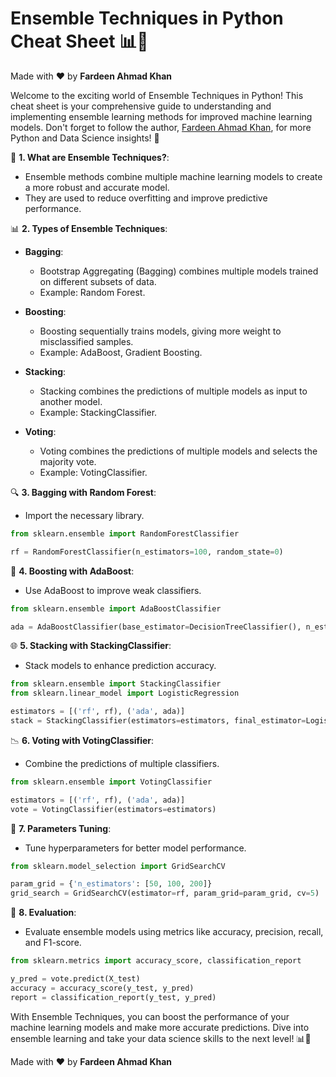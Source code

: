 # Ensemble Techniques in Python Cheat Sheet 📊🚀

Made with :heart: by **Fardeen Ahmad Khan**

Welcome to the exciting world of Ensemble Techniques in Python! This cheat sheet is your comprehensive guide to understanding and implementing ensemble learning methods for improved machine learning models. Don't forget to follow the author, [Fardeen Ahmad Khan](https://github.com/I-Fardeen), for more Python and Data Science insights! 🙌

🔑 **1. What are Ensemble Techniques?**:
   - Ensemble methods combine multiple machine learning models to create a more robust and accurate model.
   - They are used to reduce overfitting and improve predictive performance.

📊 **2. Types of Ensemble Techniques**:
   - **Bagging**:
     - Bootstrap Aggregating (Bagging) combines multiple models trained on different subsets of data.
     - Example: Random Forest.

   - **Boosting**:
     - Boosting sequentially trains models, giving more weight to misclassified samples.
     - Example: AdaBoost, Gradient Boosting.

   - **Stacking**:
     - Stacking combines the predictions of multiple models as input to another model.
     - Example: StackingClassifier.

   - **Voting**:
     - Voting combines the predictions of multiple models and selects the majority vote.
     - Example: VotingClassifier.

🔍 **3. Bagging with Random Forest**:
   - Import the necessary library.

   ```python
   from sklearn.ensemble import RandomForestClassifier

   rf = RandomForestClassifier(n_estimators=100, random_state=0)
   ```

🚀 **4. Boosting with AdaBoost**:
   - Use AdaBoost to improve weak classifiers.

   ```python
   from sklearn.ensemble import AdaBoostClassifier

   ada = AdaBoostClassifier(base_estimator=DecisionTreeClassifier(), n_estimators=50)
   ```

🌐 **5. Stacking with StackingClassifier**:
   - Stack models to enhance prediction accuracy.

   ```python
   from sklearn.ensemble import StackingClassifier
   from sklearn.linear_model import LogisticRegression

   estimators = [('rf', rf), ('ada', ada)]
   stack = StackingClassifier(estimators=estimators, final_estimator=LogisticRegression())
   ```

📉 **6. Voting with VotingClassifier**:
   - Combine the predictions of multiple classifiers.

   ```python
   from sklearn.ensemble import VotingClassifier

   estimators = [('rf', rf), ('ada', ada)]
   vote = VotingClassifier(estimators=estimators)
   ```

🔑 **7. Parameters Tuning**:
   - Tune hyperparameters for better model performance.

   ```python
   from sklearn.model_selection import GridSearchCV

   param_grid = {'n_estimators': [50, 100, 200]}
   grid_search = GridSearchCV(estimator=rf, param_grid=param_grid, cv=5)
   ```

🌟 **8. Evaluation**:
   - Evaluate ensemble models using metrics like accuracy, precision, recall, and F1-score.

   ```python
   from sklearn.metrics import accuracy_score, classification_report

   y_pred = vote.predict(X_test)
   accuracy = accuracy_score(y_test, y_pred)
   report = classification_report(y_test, y_pred)
   ```

With Ensemble Techniques, you can boost the performance of your machine learning models and make more accurate predictions. Dive into ensemble learning and take your data science skills to the next level! 📊🚀

Made with :heart: by **Fardeen Ahmad Khan**
